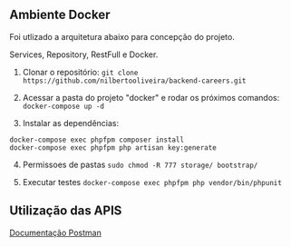 ## Ambiente Docker

Foi utlizado a arquitetura abaixo para concepção do projeto.

Services, Repository, RestFull e Docker.

1. Clonar o repositório:
`git clone https://github.com/nilbertooliveira/backend-careers.git`

2. Acessar a pasta do projeto "docker" e rodar os próximos comandos:
`docker-compose up -d`

3. Instalar as dependências:
 ```
docker-compose exec phpfpm composer install
docker-compose exec phpfpm php artisan key:generate
 ```

4. Permissoes de pastas
`sudo chmod -R 777 storage/ bootstrap/`

5. Executar testes
`docker-compose exec phpfpm php vendor/bin/phpunit`

## Utilização das APIS

[Documentação Postman]([https://documenter.getpostman.com/view/10569259/TWDcGadV](https://documenter.getpostman.com/view/10569259/UzBtnira))
